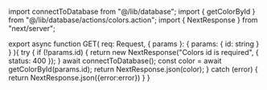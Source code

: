 import  connectToDatabase  from "@/lib/database";
import { getColorById } from "@/lib/database/actions/colors.action";
import { NextResponse } from "next/server";

export async function GET(
    req: Request,
    { params }: { params: { id: string } }
){
    try {
        if (!params.id) {
            return new NextResponse("Colors id is required", { status: 400 });
          }
        await connectToDatabase();
        const color = await getColorById(params.id);
        return NextResponse.json(color);
    } catch (error) {
        return NextResponse.json({error:error})
    }
}